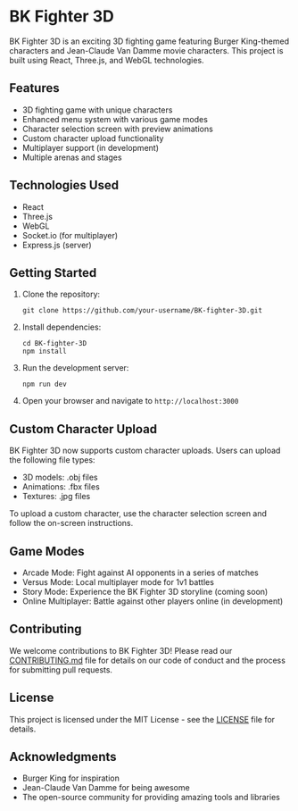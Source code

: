 # BK Fighter 3D

BK Fighter 3D is an exciting 3D fighting game featuring Burger King-themed characters and Jean-Claude Van Damme movie characters. This project is built using React, Three.js, and WebGL technologies.

## Features

- 3D fighting game with unique characters
- Enhanced menu system with various game modes
- Character selection screen with preview animations
- Custom character upload functionality
- Multiplayer support (in development)
- Multiple arenas and stages

## Technologies Used

- React
- Three.js
- WebGL
- Socket.io (for multiplayer)
- Express.js (server)

## Getting Started

1. Clone the repository:
   ```
   git clone https://github.com/your-username/BK-fighter-3D.git
   ```

2. Install dependencies:
   ```
   cd BK-fighter-3D
   npm install
   ```

3. Run the development server:
   ```
   npm run dev
   ```

4. Open your browser and navigate to `http://localhost:3000`

## Custom Character Upload

BK Fighter 3D now supports custom character uploads. Users can upload the following file types:

- 3D models: .obj files
- Animations: .fbx files
- Textures: .jpg files

To upload a custom character, use the character selection screen and follow the on-screen instructions.

## Game Modes

- Arcade Mode: Fight against AI opponents in a series of matches
- Versus Mode: Local multiplayer mode for 1v1 battles
- Story Mode: Experience the BK Fighter 3D storyline (coming soon)
- Online Multiplayer: Battle against other players online (in development)

## Contributing

We welcome contributions to BK Fighter 3D! Please read our [CONTRIBUTING.md](CONTRIBUTING.md) file for details on our code of conduct and the process for submitting pull requests.

## License

This project is licensed under the MIT License - see the [LICENSE](LICENSE) file for details.

## Acknowledgments

- Burger King for inspiration
- Jean-Claude Van Damme for being awesome
- The open-source community for providing amazing tools and libraries
